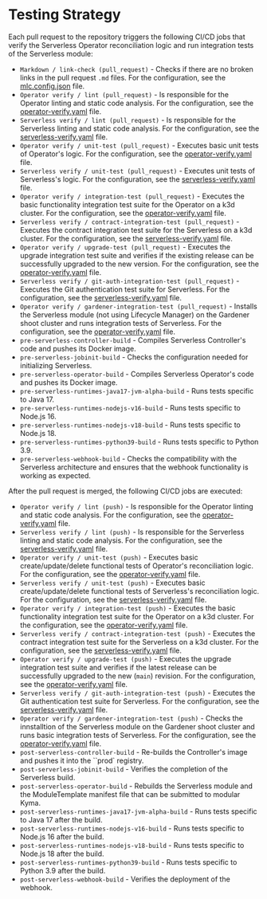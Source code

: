 # Testing Strategy

Each pull request to the repository triggers the following CI/CD jobs that verify the Serverless Operator reconciliation logic and run integration tests of the Serverless module:

- `Markdown / link-check (pull_request)` - Checks if there are no broken links in the pull request `.md` files. For the configuration, see the [mlc.config.json](https://github.com/kyma-project/serverless/blob/main/.mlc.config.json) file.
- `Operator verify / lint (pull_request)` - Is responsible for the Operator linting and static code analysis. For the configuration, see the [operator-verify.yaml](https://github.com/kyma-project/serverless/blob/main/.github/workflows/operator-verify.yaml#L19) file.
- `Serverless verify / lint (pull_request)` - Is responsible for the Serverless linting and static code analysis. For the configuration, see the [serverless-verify.yaml](https://github.com/kyma-project/serverless/blob/main/.github/workflows/serverless-verify.yaml#L19) file.
- `Operator verify / unit-test (pull_request)` - Executes basic unit tests of Operator's logic. For the configuration, see the [operator-verify.yaml](https://github.com/kyma-project/serverless/blob/main/.github/workflows/operator-verify.yaml#L30) file.
- `Serverless verify / unit-test (pull_request)` - Executes unit tests of Serverless's logic. For the configuration, see the [serverless-verify.yaml](https://github.com/kyma-project/serverless/blob/main/.github/workflows/serverless-verify.yaml#L31) file.
- `Operator verify / integration-test (pull_request)` - Executes the basic functionality integration test suite for the Operator on a k3d cluster. For the configuration, see the [operator-verify.yaml](https://github.com/kyma-project/serverless/blob/main/.github/workflows/operator-verify.yaml#L39) file.
- `Serverless verify / contract-integration-test (pull_request)` - Executes the contract integration test suite for the Serverless on a k3d cluster. For the configuration, see the [serverless-verify.yaml](https://github.com/kyma-project/serverless/blob/main/.github/workflows/serverless-verify.yaml#L41) file.
- `Operator verify / upgrade-test (pull_request)` - Executes the upgrade integration test suite and verifies if the existing release can be successfully upgraded to the new version. For the configuration, see the [operator-verify.yaml](https://github.com/kyma-project/serverless/blob/main/.github/workflows/operator-verify.yaml#L66) file.
- `Serverless verify / git-auth-integration-test (pull_request)` - Executes the Git authentication test suite for Serverless. For the configuration, see the [serverless-verify.yaml](https://github.com/kyma-project/serverless/blob/main/.github/workflows/serverless-verify.yaml#L64) file.
- `Operator verify / gardener-integration-test (pull_request)` - Installs the Serverless module (not using Lifecycle Manager) on the Gardener shoot cluster and runs integration tests of Serverless. For the configuration, see the [operator-verify.yaml](https://github.com/kyma-project/serverless/blob/main/.github/workflows/operator-verify.yaml#L86) file.
- `pre-serverless-controller-build` - Compiles Serverless Controller's code and pushes its Docker image.
- `pre-serverless-jobinit-build` - Checks the configuration needed for initializing Serverless.
- `pre-serverless-operator-build` - Compiles Serverless Operator's code and pushes its Docker image.
- `pre-serverless-runtimes-java17-jvm-alpha-build` - Runs tests specific to Java 17.
- `pre-serverless-runtimes-nodejs-v16-build` - Runs tests specific to Node.js 16.
- `pre-serverless-runtimes-nodejs-v18-build` - Runs tests specific to Node.js 18.
- `pre-serverless-runtimes-python39-build` - Runs tests specific to Python 3.9.
- `pre-serverless-webhook-build` - Checks the compatibility with the Serverless architecture and ensures that the webhook functionality is working as expected.

After the pull request is merged, the following CI/CD jobs are executed:

- `Operator verify / lint (push)` - Is responsible for the Operator linting and static code analysis. For the configuration, see the [operator-verify.yaml](https://github.com/kyma-project/serverless/blob/main/.github/workflows/operator-verify.yaml#L19) file.
- `Serverless verify / lint (push)` - Is responsible for the Serverless linting and static code analysis. For the configuration, see the [serverless-verify.yaml](https://github.com/kyma-project/serverless/blob/main/.github/workflows/serverless-verify.yaml#L19) file.
- `Operator verify / unit-test (push)` - Executes basic create/update/delete functional tests of Operator's reconciliation logic. For the configuration, see the [operator-verify.yaml](https://github.com/kyma-project/serverless/blob/main/.github/workflows/operator-verify.yaml#L30) file.
- `Serverless verify / unit-test (push)` - Executes basic create/update/delete functional tests of Serverless's reconciliation logic. For the configuration, see the [serverless-verify.yaml](https://github.com/kyma-project/serverless/blob/main/.github/workflows/serverless-verify.yaml#L31) file.
- `Operator verify / integration-test (push)` - Executes the basic functionality integration test suite for the Operator on a k3d cluster. For the configuration, see the [operator-verify.yaml](https://github.com/kyma-project/serverless/blob/main/.github/workflows/operator-verify.yaml#L39) file.
- `Serverless verify / contract-integration-test (push)` - Executes the contract integration test suite for the Serverless on a k3d cluster. For the configuration, see the [serverless-verify.yaml](https://github.com/kyma-project/serverless/blob/main/.github/workflows/serverless-verify.yaml#L41) file.
- `Operator verify / upgrade-test (push)` - Executes the upgrade integration test suite and verifies if the latest release can be successfully upgraded to the new (`main`) revision. For the configuration, see the [operator-verify.yaml](https://github.com/kyma-project/serverless/blob/main/.github/workflows/operator-verify.yaml#L66) file.
- `Serverless verify / git-auth-integration-test (push)` - Executes the Git authentication test suite for Serverless. For the configuration, see the [serverless-verify.yaml](https://github.com/kyma-project/serverless/blob/main/.github/workflows/serverless-verify.yaml#L64) file.
- `Operator verify / gardener-integration-test (push)` - Checks the innstalltion of the Serverless module on the Gardener shoot cluster and runs basic integration tests of Serverless. For the configuration, see the [operator-verify.yaml](https://github.com/kyma-project/serverless/blob/main/.github/workflows/operator-verify.yaml#L86) file.
- `post-serverless-controller-build` - Re-builds the Controller's image and pushes it into the ``prod` registry.
- `post-serverless-jobinit-build` - Verifies the completion of the Serverless build.
- `post-serverless-operator-build` - Rebuilds the Serverless module and the ModuleTemplate manifest file that can be submitted to modular Kyma.
- `post-serverless-runtimes-java17-jvm-alpha-build` - Runs tests specific to Java 17 after the build.
- `post-serverless-runtimes-nodejs-v16-build` - Runs tests specific to Node.js 16 after the build.
- `post-serverless-runtimes-nodejs-v18-build` - Runs tests specific to Node.js 18 after the build.
- `post-serverless-runtimes-python39-build` - Runs tests specific to Python 3.9 after the build.
- `post-serverless-webhook-build` - Verifies the deployment of the webhook.
